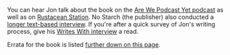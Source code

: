 You can hear Jon talk about the book on the [Are We Podcast Yet podcast]
as well as on [Rustacean Station]. No Starch (the publisher) also
conducted a [longer text-based interview][nostarch]. If you're after a
quick survey of Jon's writing process, give his [Writes With interview]
a read.

Errata for the book is listed [further down on this page](#errata).

[Are We Podcast Yet podcast]: https://soundcloud.com/arewepodcastyet/awpy-08-jon-ferdinand-ronge-gjengset
[Rustacean Station]: https://rustacean-station.org/episode/038-jon-gjengset/
[nostarch]: https://nostarch.com/blog/jon-gjengset-talks-rust
[Writes With interview]: https://writeswith.com/interviews/jon-gjengset/
